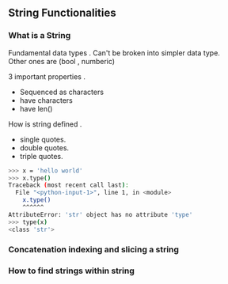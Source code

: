 ## String Functionalities

### What is a String 

Fundamental data types .  Can't be broken into simpler data type.  
Other ones are (bool , numberic)

3 important properties . 

- Sequenced as characters
- have characters
- have len() 


How is string defined . 

- single quotes. 
- double quotes. 
- triple quotes. 

```bash
>>> x = 'hello world'
>>> x.type()
Traceback (most recent call last):
  File "<python-input-1>", line 1, in <module>
    x.type()
    ^^^^^^
AttributeError: 'str' object has no attribute 'type'
>>> type(x)
<class 'str'>

```

### Concatenation indexing and slicing a string



### How to find strings within string



